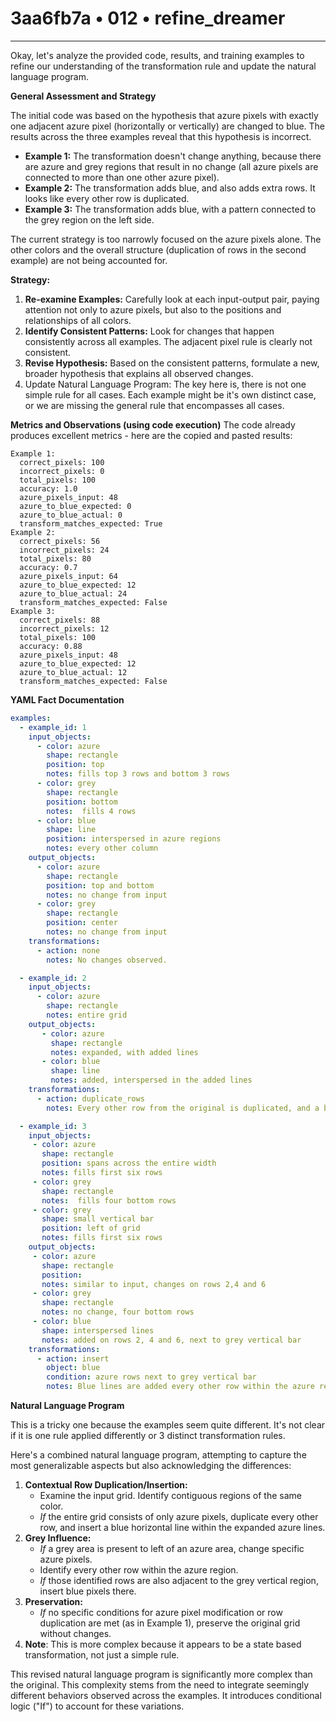 # 3aa6fb7a • 012 • refine_dreamer

---
Okay, let's analyze the provided code, results, and training examples to refine our understanding of the transformation rule and update the natural language program.

**General Assessment and Strategy**

The initial code was based on the hypothesis that azure pixels with exactly one adjacent azure pixel (horizontally or vertically) are changed to blue. The results across the three examples reveal that this hypothesis is incorrect.

*   **Example 1:** The transformation doesn't change anything, because there are azure and grey regions that result in no change (all azure pixels are connected to more than one other azure pixel).
*   **Example 2:** The transformation adds blue, and also adds extra rows. It looks like every other row is duplicated.
*  **Example 3:** The transformation adds blue, with a pattern connected to the grey region on the left side.

The current strategy is too narrowly focused on the azure pixels alone. The other colors and the overall structure (duplication of rows in the second example) are not being accounted for.

**Strategy:**

1.  **Re-examine Examples:** Carefully look at each input-output pair, paying attention not only to azure pixels, but also to the positions and relationships of all colors.
2.  **Identify Consistent Patterns:** Look for changes that happen consistently across all examples. The adjacent pixel rule is clearly not consistent.
3.  **Revise Hypothesis:** Based on the consistent patterns, formulate a new, broader hypothesis that explains all observed changes.
4. Update Natural Language Program: The key here is, there is not one simple rule for all cases. Each example might be it's own distinct case, or we are missing the general rule that encompasses all cases.

**Metrics and Observations (using code execution)**
The code already produces excellent metrics - here are the copied and pasted results:

```
Example 1:
  correct_pixels: 100
  incorrect_pixels: 0
  total_pixels: 100
  accuracy: 1.0
  azure_pixels_input: 48
  azure_to_blue_expected: 0
  azure_to_blue_actual: 0
  transform_matches_expected: True
Example 2:
  correct_pixels: 56
  incorrect_pixels: 24
  total_pixels: 80
  accuracy: 0.7
  azure_pixels_input: 64
  azure_to_blue_expected: 12
  azure_to_blue_actual: 24
  transform_matches_expected: False
Example 3:
  correct_pixels: 88
  incorrect_pixels: 12
  total_pixels: 100
  accuracy: 0.88
  azure_pixels_input: 48
  azure_to_blue_expected: 12
  azure_to_blue_actual: 12
  transform_matches_expected: False
```

**YAML Fact Documentation**

```yaml
examples:
  - example_id: 1
    input_objects:
      - color: azure
        shape: rectangle
        position: top
        notes: fills top 3 rows and bottom 3 rows
      - color: grey
        shape: rectangle
        position: bottom
        notes:  fills 4 rows
      - color: blue
        shape: line
        position: interspersed in azure regions
        notes: every other column
    output_objects:
      - color: azure
        shape: rectangle
        position: top and bottom
        notes: no change from input
      - color: grey
        shape: rectangle
        position: center
        notes: no change from input
    transformations:
      - action: none
        notes: No changes observed.

  - example_id: 2
    input_objects:
      - color: azure
        shape: rectangle
        notes: entire grid
    output_objects:
       - color: azure
         shape: rectangle
         notes: expanded, with added lines
       - color: blue
         shape: line
         notes: added, interspersed in the added lines
    transformations:
      - action: duplicate_rows
        notes: Every other row from the original is duplicated, and a blue line is inserted within the duplicated azure region.

  - example_id: 3
    input_objects:
     - color: azure
       shape: rectangle
       position: spans across the entire width
       notes: fills first six rows
     - color: grey
       shape: rectangle
       notes:  fills four bottom rows
     - color: grey
       shape: small vertical bar
       position: left of grid
       notes: fills first six rows
    output_objects:
     - color: azure
       shape: rectangle
       position:
       notes: similar to input, changes on rows 2,4 and 6
     - color: grey
       shape: rectangle
       notes: no change, four bottom rows
     - color: blue
       shape: interspersed lines
       notes: added on rows 2, 4 and 6, next to grey vertical bar
    transformations:
      - action: insert
        object: blue
        condition: azure rows next to grey vertical bar
        notes: Blue lines are added every other row within the azure region, specifically where azure is adjacent to the gray vertical bar.
```

**Natural Language Program**

This is a tricky one because the examples seem quite different. It's not clear if it is one rule applied differently or 3 distinct transformation rules.

Here's a combined natural language program, attempting to capture the most generalizable aspects but also acknowledging the differences:

1.  **Contextual Row Duplication/Insertion:**
    *   Examine the input grid. Identify contiguous regions of the same color.
    *   *If* the entire grid consists of only azure pixels, duplicate every other row, and insert a blue horizontal line within the expanded azure lines.
2. **Grey Influence:**
    * *If* a grey area is present to left of an azure area, change specific azure pixels.
    * Identify every other row within the azure region.
    * *If* those identified rows are also adjacent to the grey vertical region, insert blue pixels there.
3.  **Preservation:**
    *   *If* no specific conditions for azure pixel modification or row duplication are met (as in Example 1), preserve the original grid without changes.
4. **Note**: This is more complex because it appears to be a state based transformation, not just a simple rule.

This revised natural language program is significantly more complex than the original. This complexity stems from the need to integrate seemingly different behaviors observed across the examples. It introduces conditional logic ("If") to account for these variations.

